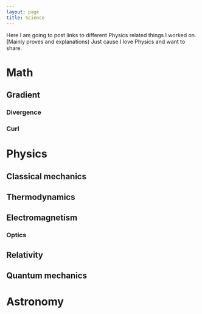 ```yaml
---
layout: page
title: Science
---
```


Here I am going to post links to different Physics related things I worked on. (Mainly proves and explanations) Just cause I love Physics and want to share.

# Math

## Gradient

### Divergence

### Curl

# Physics

## Classical mechanics

## Thermodynamics

## Electromagnetism

### Optics

## Relativity

## Quantum mechanics

# Astronomy
